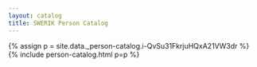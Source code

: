 ```yaml
---
layout: catalog
title: SWERIK Person Catalog
---
```

{% assign p = site.data._person-catalog.i-QvSu31FkrjuHQxA21VW3dr %}
{% include person-catalog.html p=p %}

